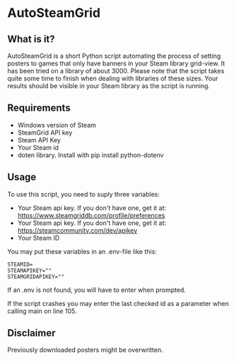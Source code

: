 AutoSteamGrid
=============

What is it?
-----------

AutoSteamGrid is a short Python script automating the process of setting posters to games that only have banners in your Steam library grid-view.
It has been tried on a library of about 3000. Please note that the script takes quite some time to finish when dealing with libraries of these sizes. Your results should be visible in your Steam library as the script is running.

Requirements
------------
- Windows version of Steam  
- SteamGrid API key  
- Steam API Key  
- Your Steam id
- doten library. Install with pip install python-dotenv

Usage
-----
To use this script, you need to suply three variables:  
- Your Steam api key. If you don't have one, get it at: https://www.steamgriddb.com/profile/preferences  
- Your Steam api key. If you don't have one, get it at: https://steamcommunity.com/dev/apikey  
- Your Steam ID   

You may put these variables in an .env-file like this:

    STEAMID=      
    STEAMAPIKEY=""    
    STEAMGRIDAPIKEY=""    


If an .env is not found, you will have to enter when prompted.

If the script crashes you may enter the last checked id as a parameter when calling main on line 105.

Disclaimer
----------
Previously downloaded posters might be overwritten.
